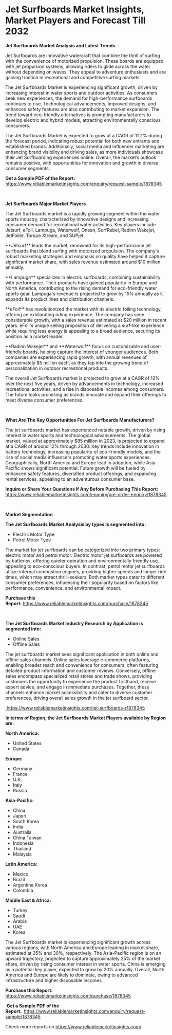 <p><h1>Jet Surfboards Market Insights, Market Players and Forecast Till 2032</h1></p><p><strong>Jet Surfboards Market Analysis and Latest Trends</strong></p>
<p><p>Jet Surfboards are innovative watercraft that combine the thrill of surfing with the convenience of motorized propulsion. These boards are equipped with jet propulsion systems, allowing riders to glide across the water without depending on waves. They appeal to adventure enthusiasts and are gaining traction in recreational and competitive surfing markets.</p><p>The Jet Surfboards Market is experiencing significant growth, driven by increasing interest in water sports and outdoor activities. As consumers seek new experiences, the demand for high-performance surfboards continues to rise. Technological advancements, improved designs, and enhanced safety features are also contributing to market expansion. The trend toward eco-friendly alternatives is prompting manufacturers to develop electric and hybrid models, attracting environmentally conscious consumers.</p><p>The Jet Surfboards Market is expected to grow at a CAGR of 11.2% during the forecast period, indicating robust potential for both new entrants and established brands. Additionally, social media and influencer marketing are enhancing brand visibility and driving sales, as more individuals showcase their Jet Surfboarding experiences online. Overall, the market’s outlook remains positive, with opportunities for innovation and growth in diverse consumer segments.</p></p>
<p><strong>Get a Sample PDF of the Report:&nbsp;</strong> <a href="https://www.reliablemarketinsights.com/enquiry/request-sample/1878345?utm_campaign=1887&utm_medium=2&utm_source=Github&utm_content=ia&utm_term=08022025&utm_id=jet-surfboards">https://www.reliablemarketinsights.com/enquiry/request-sample/1878345</a></p>
<p>&nbsp;</p>
<p><strong>Jet Surfboards Major Market Players</strong></p>
<p><p>The Jet Surfboards market is a rapidly growing segment within the water sports industry, characterized by innovative designs and increasing consumer demand for recreational water activities. Key players include Jetsurf, eFoil, Lampuga, Waterwolf, Onean, SurfRebel, Radinn Wakejet, JetFoiler, Torque Xtream, and SUPjet.</p><p>**Jetsurf** leads the market, renowned for its high-performance jet surfboards that blend surfing with motorized propulsion. The company's robust marketing strategies and emphasis on quality have helped it capture significant market share, with sales revenue estimated around $10 million annually.</p><p>**Lampuga** specializes in electric surfboards, combining sustainability with performance. Their products have gained popularity in Europe and North America, contributing to the rising demand for eco-friendly water sports gear. Lampuga's revenue is projected to grow by 15% annually as it expands its product lines and distribution channels.</p><p>**eFoil** has revolutionized the market with its electric foiling technology, offering an exhilarating riding experience. The company has seen considerable growth, with a sales revenue estimated at $20 million in recent years. eFoil's unique selling proposition of delivering a surf-like experience while requiring less energy is appealing to a broad audience, securing its position as a market leader.</p><p>**Radinn Wakejet** and **Waterwolf** focus on customizable and user-friendly boards, helping capture the interest of younger audiences. Both companies are experiencing rapid growth, with annual revenues of approximately $5 million each, as they tap into the growing trend of personalization in outdoor recreational products.</p><p>The overall Jet Surfboards market is projected to grow at a CAGR of 12% over the next five years, driven by advancements in technology, increased recreational activities, and a rise in disposable incomes among consumers. The future looks promising as brands innovate and expand their offerings to meet diverse consumer preferences.</p></p>
<p>&nbsp;</p>
<p><strong>What Are The Key Opportunities For Jet Surfboards Manufacturers?</strong></p>
<p><p>The jet surfboards market has experienced notable growth, driven by rising interest in water sports and technological advancements. The global market, valued at approximately $85 million in 2023, is projected to expand at a CAGR of around 12% through 2030. Key trends include innovation in battery technology, increasing popularity of eco-friendly models, and the rise of social media influencers promoting water sports experiences. Geographically, North America and Europe lead in adoption, while Asia Pacific shows significant potential. Future growth will be fueled by enhanced safety features, diversified product offerings, and expanding rental services, appealing to an adventurous consumer base.</p></p>
<p><strong>Inquire or Share Your Questions If Any Before Purchasing This Report:</strong> <a href="https://www.reliablemarketinsights.com/enquiry/pre-order-enquiry/1878345?utm_campaign=1887&utm_medium=2&utm_source=Github&utm_content=ia&utm_term=08022025&utm_id=jet-surfboards">https://www.reliablemarketinsights.com/enquiry/pre-order-enquiry/1878345</a></p>
<p>&nbsp;</p>
<p><strong>Market Segmentation</strong></p>
<p><strong>The Jet Surfboards Market Analysis by types is segmented into:</strong></p>
<p><ul><li>Electric Motor Type</li><li>Petrol Motor Type</li></ul></p>
<p><p>The market for jet surfboards can be categorized into two primary types: electric motor and petrol motor. Electric motor jet surfboards are powered by batteries, offering quieter operation and environmentally friendly use, appealing to eco-conscious buyers. In contrast, petrol motor jet surfboards utilize internal combustion engines, providing higher speeds and longer ride times, which may attract thrill-seekers. Both market types cater to different consumer preferences, influencing their popularity based on factors like performance, convenience, and environmental impact.</p></p>
<p><strong>Purchase this Report:&nbsp;</strong><a href="https://www.reliablemarketinsights.com/purchase/1878345?utm_campaign=1887&utm_medium=2&utm_source=Github&utm_content=ia&utm_term=08022025&utm_id=jet-surfboards">https://www.reliablemarketinsights.com/purchase/1878345</a></p>
<p>&nbsp;</p>
<p><strong>The Jet Surfboards Market Industry Research by Application is segmented into:</strong></p>
<p><ul><li>Online Sales</li><li>Offline Sales</li></ul></p>
<p><p>The jet surfboards market sees significant application in both online and offline sales channels. Online sales leverage e-commerce platforms, enabling broader reach and convenience for consumers, often featuring detailed product information and customer reviews. Conversely, offline sales encompass specialized retail stores and trade shows, providing customers the opportunity to experience the product firsthand, receive expert advice, and engage in immediate purchases. Together, these channels enhance market accessibility and cater to diverse customer preferences, driving overall sales growth in the jet surfboard sector.</p></p>
<p><a href="https://www.reliablemarketinsights.com/jet-surfboards-r1878345?utm_campaign=1887&utm_medium=2&utm_source=Github&utm_content=ia&utm_term=08022025&utm_id=jet-surfboards">&nbsp;https://www.reliablemarketinsights.com/jet-surfboards-r1878345</a></p>
<p><strong>In terms of Region, the Jet Surfboards Market Players available by Region are:</strong></p>
<p>
    <p> <strong> North America: </strong>
        <ul>
            <li>United States</li>
            <li>Canada</li>
        </ul>
        </p> 
    <p> <strong> Europe: </strong>
        <ul>
            <li>Germany</li>
            <li>France</li>
            <li>U.K.</li>
            <li>Italy</li>
            <li>Russia</li>
        </ul>
        </p> 
    <p> <strong> Asia-Pacific: </strong>
        <ul>
            <li>China</li>
            <li>Japan</li>
            <li>South Korea</li>
            <li>India</li>
            <li>Australia</li>
            <li>China Taiwan</li>
            <li>Indonesia</li>
            <li>Thailand</li>
            <li>Malaysia</li>
        </ul>
        </p> 
    <p> <strong> Latin America: </strong>
        <ul>
            <li>Mexico</li>
            <li>Brazil</li>
            <li>Argentina Korea</li>
            <li>Colombia</li>
        </ul>
        </p> 
    <p> <strong> Middle East & Africa: </strong>
        <ul>
            <li>Turkey</li>
            <li>Saudi</li>
            <li>Arabia</li>
            <li>UAE</li>
            <li>Korea</li>
        </ul>
    </p>
    </p>
<p><p>The Jet Surfboards market is experiencing significant growth across various regions, with North America and Europe leading in market share, estimated at 35% and 30%, respectively. The Asia-Pacific region is on an upward trajectory, projected to capture approximately 25% of the market share, driven by rising consumer interest in water sports. China is emerging as a potential key player, expected to grow by 20% annually.  Overall, North America and Europe are likely to dominate, owing to advanced infrastructure and higher disposable incomes.</p></p>
<p><strong>Purchase this Report: </strong><a href="https://www.reliablemarketinsights.com/purchase/1878345?utm_campaign=1887&utm_medium=2&utm_source=Github&utm_content=ia&utm_term=08022025&utm_id=jet-surfboards">https://www.reliablemarketinsights.com/purchase/1878345</a></p>
<p>&nbsp;<strong>Get a Sample PDF of the Report:&nbsp;&nbsp;</strong><a href="https://www.reliablemarketinsights.com/enquiry/request-sample/1878345?utm_campaign=1887&utm_medium=2&utm_source=Github&utm_content=ia&utm_term=08022025&utm_id=jet-surfboards">https://www.reliablemarketinsights.com/enquiry/request-sample/1878345</a></p>
<p><strong></strong></p>
<p>Check more reports on <a href="https://www.reliablemarketinsights.com/?utm_campaign=1887&utm_medium=2&utm_source=Github&utm_content=ia&utm_term=08022025&utm_id=jet-surfboards">https://www.reliablemarketinsights.com/</a></p>